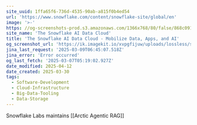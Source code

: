 ```yaml
---
site_uuid: 1ffa65f6-736d-4535-90ab-a815f0b4ed54
url: 'https://www.snowflake.com/content/snowflake-site/global/en'
image: '>-'
https: //og-screenshots-prod.s3.amazonaws.com/1366x768/80/false/868c0915bc6da132b6d1923ef6ea6da02779590af4c8f2a91236335779a5f9d0.jpeg
site_name: 'The Snowflake AI Data Cloud'
title: 'The Snowflake AI Data Cloud - Mobilize Data, Apps, and AI'
og_screenshot_url: 'https://ik.imagekit.io/xvpgfijuw/uploads/lossless/screenshots/20250604_Snowflake_og_screenshot.jpeg'
jina_last_request: '2025-03-09T06:45:07.518Z'
jina_error: 'Error occurred'
og_last_fetch: '2025-03-07T05:19:02.927Z'
date_modified: 2025-04-12
date_created: 2025-03-30
tags:
  - Software-Development
  - Cloud-Infrastructure
  - Big-Data-Tooling
  - Data-Storage
---
```


Snowflake Labs maintains [[Arctic Agentic RAG]]
